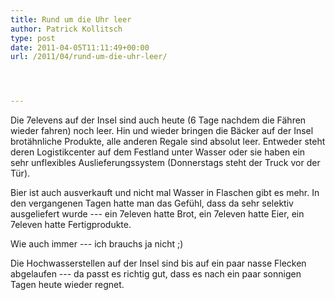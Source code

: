 ```yaml
---
title: Rund um die Uhr leer
author: Patrick Kollitsch
type: post
date: 2011-04-05T11:11:49+00:00
url: /2011/04/rund-um-die-uhr-leer/




---
```

Die 7elevens auf der Insel sind auch heute (6 Tage nachdem die Fähren wieder fahren) noch leer. Hin und wieder bringen die Bäcker auf der Insel brotähnliche Produkte, alle anderen Regale sind absolut leer. Entweder steht deren Logistikcenter auf dem Festland unter Wasser oder sie haben ein sehr unflexibles Auslieferungssystem (Donnerstags steht der Truck vor der Tür). 

Bier ist auch ausverkauft und nicht mal Wasser in Flaschen gibt es mehr. In den vergangenen Tagen hatte man das Gefühl, dass da sehr selektiv ausgeliefert wurde --- ein 7eleven hatte Brot, ein 7eleven hatte Eier, ein 7eleven hatte Fertigprodukte. 

Wie auch immer --- ich brauchs ja nicht ;)

Die Hochwasserstellen auf der Insel sind bis auf ein paar nasse Flecken abgelaufen --- da passt es richtig gut, dass es nach ein paar sonnigen Tagen heute wieder regnet.
